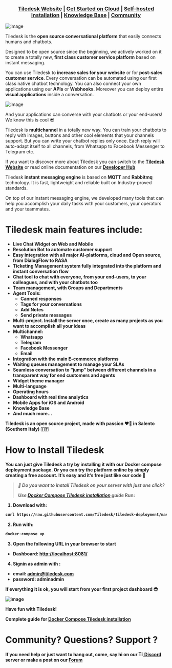 <h3 align="center">
  <b><a href="https://tiledesk.com/?utm_source=github" target="_blank">Tiledesk Website</a></b>
  |
  <b><a href="https://console.tiledesk.com/v2/dashboard/#/signup/?utm_source=github" target="_blank">Get Started on Cloud</a></b>
  |
  <b><a href="https://tiledesk.com/install/?utm_source=github" target="_blank">Self-hosted Installation</a></b>
  |
  <b><a href="https://gethelp.tiledesk.com/?utm_source=github" target="_blank">Knowledge Base</a></b>
  |
  <b><a href="https://developer.tiledesk.com/community/?utm_source=github" target="_blank">Community</a></b>
</h3>

![image](https://user-images.githubusercontent.com/32564846/181367757-77773e70-4e86-4c99-a617-a1a0e504fcd9.png)

Tiledesk is the **open source conversational platform** that easily connects humans and chatbots.

Designed to be open source since the beginning, we actively worked on it to create a totally new, **first class customer service platform** based on instant messaging.

You can use Tiledesk to **increase sales for your website** or for **post-sales customer service**. Every conversation can be automated using our first class native chatbot technology.
You can also connect your own applications using our **APIs** or **Webhooks**.
Moreover you can deploy entire **visual applications** inside a conversation.

![image](https://user-images.githubusercontent.com/32564846/181736879-f5c6c4b5-0ba8-4dd8-8f5d-766ba8a7eba3.png)

And your applications can converse with your chatbots or your end-users! We know this is cool 😎

Tiledesk is **multichannel** in a totally new way. You can train your chatbots to reply with images, buttons and other cool elements that your channels support. But you can write your chatbot replies only once. Each reply will auto-adapt itself to all channels, from Whatsapp to Facebook Messenger to Telegram etc.

If you want to discover more about Tiledesk you can switch to the <a href="https://tiledesk.com/?utm_source=github" target="_blank">**Tiledesk Website**</a> or read online documentation on our <a href="https://developer.tiledesk.com/?utm_source=github" target="_blank">**Developer Hub**</a>

Tiledesk **instant messaging engine** is based on **MQTT** and **Rabbitmq** technology. It is fast, lightweight and reliable built on Industry-proved standards.

On top of our instant messaging engine, we developed many tools that can help you accomplish your daily tasks with your customers, your operators and your teammates.

# Tiledesk <b>main features<b> include:
* **Live Chat Widget** on Web and Mobile
* **Resolution Bot** to automate customer support
* Easy **integration with all major AI-platforms**, cloud and Open source, from DialogFlow to RASA
* **Ticketing Management** system fully integrated into the platform and instant conversation flow
* **Chat tool** to chat with everyone, from your end-users, to your colleagues, and with your chatbots too
* **Team management**, with Groups and Departments
* **Agent Tools**: 
  * **Canned responses** 
  * **Tags for your conversations** 
  * **Add Notes**
  * **Send private messages** 
* **Multi-project**. Install the server once, create as many projects as you want to accomplish all your ideas
* **Multichannel**: 
  * **Whatsapp**
  * **Telegram**
  * **Facebook Messenger**
  * **Email**
* **Integration with the main E-commerce platforms**
* Waiting **queues management** to manage your SLAs
* **Seamless conversation** to “jump” between different channels in a transparent way for end customers and agents  
* **Widget theme** manager
* **Multi-language**
* **Operating hours**
* **Dashboard** with **real time analytics**
* **Mobile Apps** for **iOS** and **Android**
* **Knowledge Base**
* And much more…

Tiledesk is an open source project, made with passion ❤️‍🔥 in Salento (Southern Italy) 🇮🇹

# How to Install Tiledesk

You can just give Tiledesk a try by installing it with our Docker compose deployment package. Or you can try the platform online by simply creating a free account. It’s easy and it’s free just like our code 🙂

> ***🚀 Do you want to install Tiledesk on your server with just one click?***
> 
> ***Use [Docker Compose Tiledesk installation](https://github.com/Tiledesk/tiledesk-deployment/blob/master/docker-compose/README.md) guide***
> Run: 
1. Download with:
```bash
curl https://raw.githubusercontent.com/Tiledesk/tiledesk-deployment/master/docker-compose/docker-compose.yml --output docker-compose.yml
```
2. Run with: 
```bash
docker-compose up
```
3. Open the following URL in your browser to start 
* Dashboard: [http://localhost:8081/](http://localhost:8081/)

4. Signin as admin with :
* email: admin@tiledesk.com
* password: adminadmin

If everything it is ok, you will start from your first project dashboard 😎

![image](https://user-images.githubusercontent.com/9378770/181733184-02ab81ac-5611-422f-aa1b-58a218a6d45b.png)

Have fun with Tiledesk!

Complete guide for [Docker Compose Tiledesk installation](https://github.com/Tiledesk/tiledesk-deployment/blob/master/docker-compose/README.md)

# Community? Questions? Support ?
If you need help or just want to hang out, come, say hi on our [<img width="15" alt="Tiledesk discord" src="https://seeklogo.com/images/D/discord-color-logo-E5E6DFEF80-seeklogo.com.png"> Discord](https://discord.gg/nERZEZ7SmG) server or make a post on our [Forum](https://tiledesk.discourse.group)
